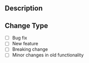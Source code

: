 ## Description


## Change Type

- [ ] Bug fix 
- [ ] New feature
- [ ] Breaking change
- [ ] Minor changes in old functionality
